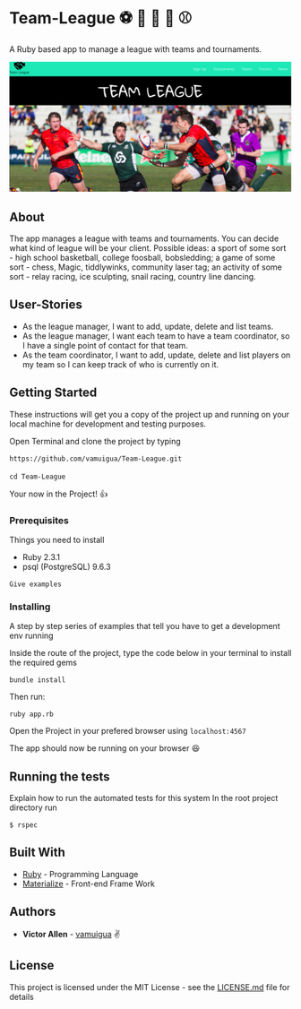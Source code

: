 # Team-League :soccer: :basketball: :football: :rugby_football: :baseball:
A Ruby based app to manage a league with teams and tournaments.

![alt text](/public/images/screenshot.png)

## About

The  app manages a league with teams and tournaments. You can decide what kind of league will be your client. Possible ideas: a sport of some sort - high school basketball, college foosball, bobsledding; a game of some sort - chess, Magic, tiddlywinks, community laser tag; an activity of some sort - relay racing, ice sculpting, snail racing, country line dancing.

## User-Stories

* As the league manager, I want to add, update, delete and list teams.
* As the league manager, I want each team to have a team coordinator, so I have a single point of contact for that team.
* As the team coordinator, I want to add, update, delete and list players on my team so I can keep track of who is currently on it.

## Getting Started

These instructions will get you a copy of the project up and running on your local machine for development and testing purposes.

Open Terminal and clone the project by typing

```
https://github.com/vamuigua/Team-League.git

cd Team-League
```
Your now in the Project! 👍

### Prerequisites

Things you need to install

* Ruby 2.3.1
* psql (PostgreSQL) 9.6.3

```
Give examples
```

### Installing

A step by step series of examples that tell you have to get a development env running

Inside the route of the project, type the code below in your terminal to install the required gems

```
bundle install
```

Then run:

```
ruby app.rb
```

Open the Project in your prefered browser using ```localhost:4567```

The app should now be running on your browser 😆

## Running the tests

Explain how to run the automated tests for this system
In the root project directory run

```
$ rspec
```

## Built With

* [Ruby](https://www.ruby-lang.org/en/) - Programming Language
* [Materialize](http://materializecss.com/) - Front-end Frame Work 


## Authors

* **Victor Allen** - [vamuigua](https://github.com/vamuigua) :v:

## License

This project is licensed under the MIT License - see the [LICENSE.md](LICENSE.md) file for details